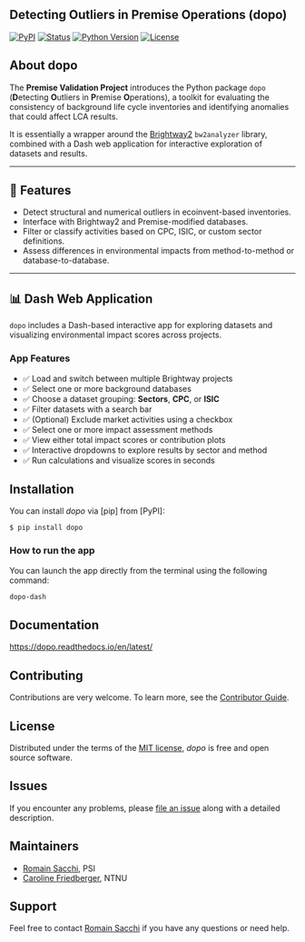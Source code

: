 ## Detecting Outliers in Premise Operations (dopo)

[![PyPI](https://img.shields.io/pypi/v/dopo.svg)][pypi status]
[![Status](https://img.shields.io/pypi/status/dopo.svg)][pypi status]
[![Python Version](https://img.shields.io/pypi/pyversions/dopo)][pypi status]
[![License](https://img.shields.io/pypi/l/dopo)][license]


[pypi status]: https://pypi.org/project/dopo/

## About dopo

The **Premise Validation Project** introduces the Python package `dopo`
(**D**etecting **O**utliers in **P**remise **O**perations), a toolkit 
for evaluating the consistency of background life cycle inventories and 
identifying anomalies that could affect LCA results.

It is essentially a wrapper around the [Brightway2](https://brightway.dev/) ``bw2analyzer`` library,
combined with a Dash web application for interactive exploration of datasets and results.

---

## 🧪 Features

- Detect structural and numerical outliers in ecoinvent-based inventories.
- Interface with Brightway2 and Premise-modified databases.
- Filter or classify activities based on CPC, ISIC, or custom sector definitions.
- Assess differences in environmental impacts from method-to-method or database-to-database.

---

## 📊 Dash Web Application

`dopo` includes a Dash-based interactive app for exploring datasets and visualizing environmental impact scores across projects.

### App Features

- ✅ Load and switch between multiple Brightway projects
- ✅ Select one or more background databases
- ✅ Choose a dataset grouping: **Sectors**, **CPC**, or **ISIC**
- ✅ Filter datasets with a search bar
- ✅ (Optional) Exclude market activities using a checkbox
- ✅ Select one or more impact assessment methods
- ✅ View either total impact scores or contribution plots
- ✅ Interactive dropdowns to explore results by sector and method
- ✅ Run calculations and visualize scores in seconds

## Installation

You can install _dopo_ via [pip] from [PyPI]:

```console
$ pip install dopo
```

### How to run the app

You can launch the app directly from the terminal using the following command:

```bash
dopo-dash
```

## Documentation

https://dopo.readthedocs.io/en/latest/


## Contributing

Contributions are very welcome.
To learn more, see the [Contributor Guide][Contributor Guide].

## License

Distributed under the terms of the [MIT license][License],
_dopo_ is free and open source software.

## Issues

If you encounter any problems,
please [file an issue][Issue Tracker] along with a detailed description.


<!-- github-only -->

[License]: https://github.com/Laboratory-for-Energy-Systems-Analysis/dopo/blob/main/LICENSE
[Contributor Guide]: https://github.com/Laboratory-for-Energy-Systems-Analysis/dopo/blob/main/CONTRIBUTING.md
[Issue Tracker]: https://github.com/Laboratory-for-Energy-Systems-Analysis/dopo/issues

## Maintainers

- [Romain Sacchi](romain.sacchi@psi.ch), PSI
- [Caroline Friedberger](cafriedb@stud.ntnu.no), NTNU

## Support

Feel free to contact [Romain Sacchi](romain.sacchi@psi.ch) if 
you have any questions or need help.
